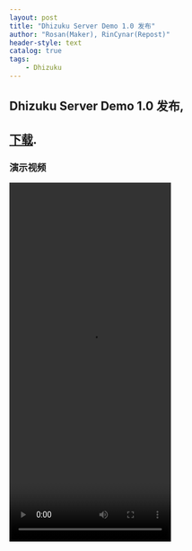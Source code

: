 ```yaml
---
layout: post
title: "Dhizuku Server Demo 1.0 发布"
author: "Rosan(Maker), RinCynar(Repost)"
header-style: text
catalog: true
tags:
    - Dhizuku
---
```


## Dhizuku Server Demo 1.0 发布,
## [下载](/file/DhizukuServer-Demo-v1.0.apk).

### 演示视频
<video width="288" height="640" autoplay>
  <source src="/file/DhizukuServerDemo-v1.0'sDemoVideo.mp4" type="video/mp4">
Your browser does not support the video tag. </video>
